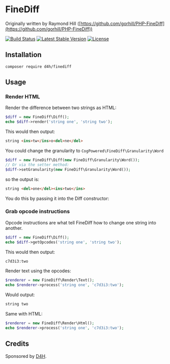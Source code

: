 FineDiff
========

Originally written by Raymond Hill ([https://github.com/gorhill/PHP-FineDiff](https://github.com/gorhill/PHP-FineDiff))

[![Build Status](https://img.shields.io/travis/d4h/php-finediff.svg?style=flat-square)](https://travis-ci.org/d4h/php-finediff)
[![Latest Stable Version](https://img.shields.io/packagist/v/d4h/finediff.svg?style=flat-square)](https://packagist.org/packages/d4h/finediff)
[![License](https://img.shields.io/github/license/d4h/php-finediff?style=flat-square)](#license)

## Installation

```shell script
composer require d4h/finediff
```

## Usage

### Render HTML

Render the difference between two strings as HTML:

```php
$diff = new FineDiff\Diff();
echo $diff->render('string one', 'string two');
```

This would then output:

```html
string <ins>tw</ins>o<del>ne</del>
```

You could change the granularity to `CogPowered\FineDiff\Granularity\Word`

```php
$diff = new FineDiff\Diff(new FineDiff\Granularity\Word());
// Or via the setter method:
$diff->setGranularity(new FineDiff\Granularity\Word());
```

so the output is:

```html
string <del>one</del><ins>two</ins>
```

You do this by passing it into the Diff constructor:

### Grab opcode instructions

Opcode instructions are what tell FineDiff how to change one string into another.

```php
$diff = new FineDiff\Diff();
echo $diff->getOpcodes('string one', 'string two');
```

This would then output:

```html
c7d3i3:two
```

Render text using the opcodes:
```php
$renderer = new FineDiff\Render\Text();
echo $renderer->process('string one', 'c7d3i3:two');
```

Would output:
```html
string two
```

Same with HTML:
```php
$renderer = new FineDiff\Render\Html();
echo $renderer->process('string one', 'c7d3i3:two');
```

## Credits

Sponsored by [D4H](https://d4htechnologies.com/).
